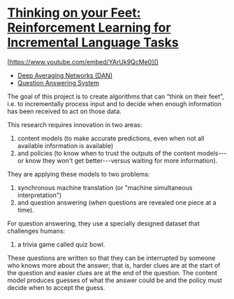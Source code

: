# [Thinking on your Feet: Reinforcement Learning for Incremental Language Tasks](https://www.cs.colorado.edu/~jbg/projects/IIS-1320538.html)

[https://www.youtube.com/embed/YArUk9QcMe0]()

- [Deep Averaging Networks (DAN)](https://github.com/miyyer/dan)
- [Question Answering System](https://github.com/Pinafore/qb.git)


The goal of this project is to create algorithms that can “think on their feet”, i.e. to incrementally process input and to decide when enough information has been received to act on those data. 

This research requires innovation in two areas: 
1. content models (to make accurate predictions, even when not all available information is available) 
2. and policies (to know when to trust the outputs of the content models---or know they won't get better---versus waiting for more information).

They are applying these models to two problems: 
1. synchronous machine translation (or "machine simultaneous interpretation") 
2. and question answering (when questions are revealed one piece at a time).

For question answering, they use a specially designed dataset that challenges humans: 
1. a trivia game called quiz bowl. 
 
These questions are written so that they can be interrupted by someone who knows more about the answer; that is, harder clues are at the start of the question and easier clues are at the end of the question. The content model produces guesses of what the answer could be and the policy must decide when to accept the guess.

